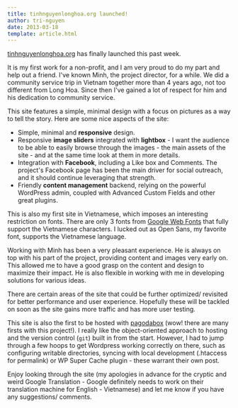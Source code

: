 ```yaml
---
title: tinhnguyenlonghoa.org launched!
author: tri-nguyen
date: 2013-03-18
template: article.html
---
```


[tinhnguyenlonghoa.org](http://tinhnguyenlonghoa.org) has finally launched this past week.

It is my first work for a non-profit, and I am very proud to do my part and help out a friend. I've known Minh, the project director, for a while. We did a community service trip in Vietnam together more than 4 years ago, not too different from Long Hoa. Since then I've gained a lot of respect for him and his dedication to community service.

This site features a simple, minimal design with a focus on pictures as a way to tell the story. Here are some nice aspects of the site:

- Simple, minimal and **responsive** design.
- Responsive **image sliders** integrated with **lightbox** - I want the audience to be able to easily browse through the images - the main assets of the site - and at the same time look at them in more details.
- Integration with **Facebook**, including a Like box and Comments. The project's Facebook page has been the main driver for social outreach, and it should continue leveraging that strength.
- Friendly **content management** backend, relying on the powerful WordPress admin, coupled with Advanced Custom Fields and other great plugins.

This is also my first site in Vietnamese, which imposes an interesting restriction on fonts. There are only 3 fonts from [Google Web Fonts](http://www.google.com/fonts) that fully support the Vietnamese characters. I lucked out as Open Sans, my favorite font, supports the Vietnamese language.

Working with Minh has been a very pleasant experience. He is always on top with his part of the project, providing content and images very early on. This allowed me to have a good grasp on the content and design to maximize their impact. He is also flexible in working with me in developing solutions for various ideas.

There are certain areas of the site that could be further optimized/ revisited for better performance and user experience. Hopefully these will be tackled on soon as the site gains more traffic and has more user testing.

This site is also the first to be hosted with [pagodabox](http://pagodabox.com/) (wow! there are many firsts with this project!). I really like the object-oriented approach to hosting and the version control (`git`) built in from the start. However, I had to jump through a few hoops to get Wordpress working correctly on there, such as configuring writable directories, syncing with local development (.htaccess for permalink) or WP Super Cache plugin - these warrant their own post.

Enjoy looking through the site (my apologies in advance for the cryptic and weird Google Translation - Google definitely needs to work on their translation machine for English - Vietnamese) and let me know if you have any suggestions/ comments.